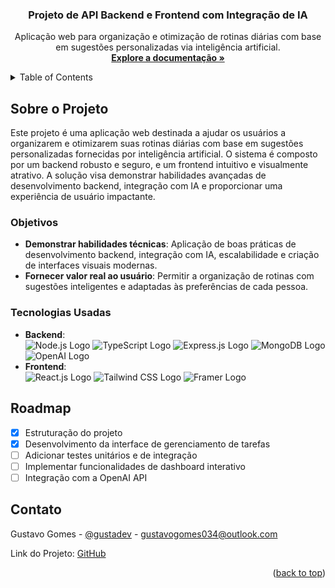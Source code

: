 <!-- Improved compatibility of back to top link: See: https://github.com/othneildrew/Best-README-Template/pull/73 -->
<a id="readme-top"></a>

<!-- PROJECT LOGO -->
<div align="center">
  <h3 align="center">Projeto de API Backend e Frontend com Integração de IA</h3>
  <p align="center">
    Aplicação web para organização e otimização de rotinas diárias com base em sugestões personalizadas via inteligência artificial.
    <br />
    <a href="#about-the-project"><strong>Explore a documentação »</strong></a>
    <br />
  </p>
</div>

<!-- TABLE OF CONTENTS -->
<details>
  <summary>Table of Contents</summary>
  <ol>
    <li><a href="#about-the-project">Sobre o Projeto</a></li>
    <li><a href="#roadmap">Roadmap</a></li>
    <li><a href="#contact">Contato</a></li>
  </ol>
</details>

<!-- ABOUT THE PROJECT -->
## Sobre o Projeto

Este projeto é uma aplicação web destinada a ajudar os usuários a organizarem e otimizarem suas rotinas diárias com base em sugestões personalizadas fornecidas por inteligência artificial. O sistema é composto por um backend robusto e seguro, e um frontend intuitivo e visualmente atrativo. A solução visa demonstrar habilidades avançadas de desenvolvimento backend, integração com IA e proporcionar uma experiência de usuário impactante.

### Objetivos
- **Demonstrar habilidades técnicas**: Aplicação de boas práticas de desenvolvimento backend, integração com IA, escalabilidade e criação de interfaces visuais modernas.
- **Fornecer valor real ao usuário**: Permitir a organização de rotinas com sugestões inteligentes e adaptadas às preferências de cada pessoa.


### Tecnologias Usadas
- **Backend**:
  <div align="left">
    <img src="https://img.shields.io/badge/Node.js-339933?style=flat&logo=node.js&logoColor=white" alt="Node.js Logo" />
    <img src="https://img.shields.io/badge/TypeScript-3178C6?style=flat&logo=typescript&logoColor=white" alt="TypeScript Logo" />
    <img src="https://img.shields.io/badge/Express.js-000000?style=flat&logo=express&logoColor=white" alt="Express.js Logo" />
    <img src="https://img.shields.io/badge/MongoDB-47A248?style=flat&logo=mongodb&logoColor=white" alt="MongoDB Logo" />
    <img src="https://img.shields.io/badge/OpenAI-000000?style=flat&logo=openai&logoColor=white" alt="OpenAI Logo" />
  </div>
- **Frontend**:
  <div align="left">
    <img src="https://img.shields.io/badge/React.js-61DAFB?style=flat&logo=react&logoColor=black" alt="React.js Logo" />
    <img src="https://img.shields.io/badge/Tailwind%20CSS-38B2AC?style=flat&logo=tailwindcss&logoColor=white" alt="Tailwind CSS Logo" />
    <img src="https://img.shields.io/badge/Framer-00C1D4?style=flat&logo=framer&logoColor=white" alt="Framer Logo" />
  </div>


<!-- ROADMAP -->
## Roadmap

- [x] Estruturação do projeto
- [x] Desenvolvimento da interface de gerenciamento de tarefas
- [ ] Adicionar testes unitários e de integração
- [ ] Implementar funcionalidades de dashboard interativo
- [ ] Integração com a OpenAI API

<!-- CONTACT -->
## Contato

Gustavo Gomes - [@gustadev](https://www.linkedin.com/in/gustadev/) - gustavogomes034@outlook.com

Link do Projeto: [GitHub](https://github.com/Gust4dev/Gestor-de-rotinas-integrado-com-IA)

<p align="right">(<a href="#readme-top">back to top</a>)</p>
